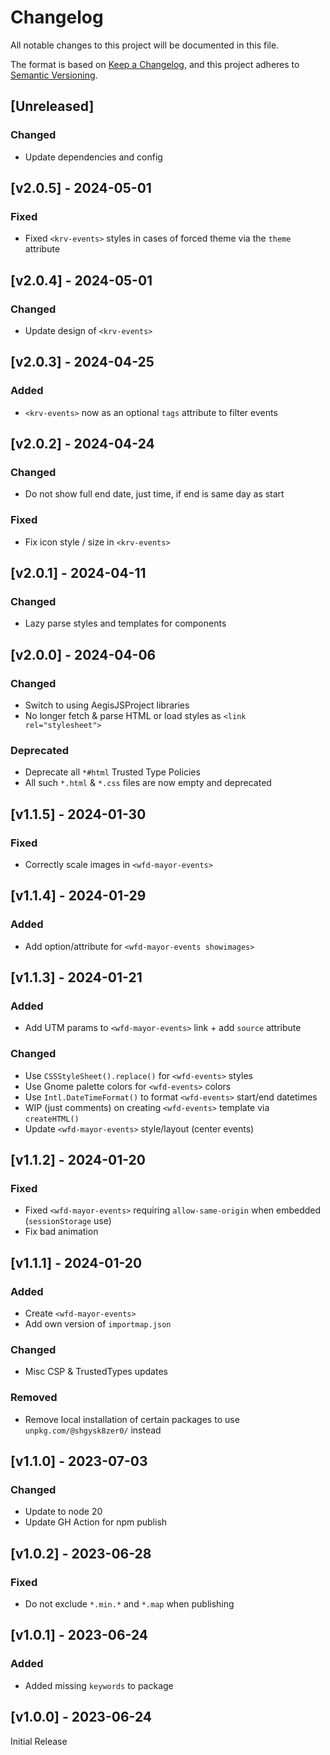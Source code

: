 <!-- markdownlint-disable -->
# Changelog
All notable changes to this project will be documented in this file.

The format is based on [Keep a Changelog](https://keepachangelog.com/en/1.0.0/),
and this project adheres to [Semantic Versioning](https://semver.org/spec/v2.0.0.html).

## [Unreleased]

### Changed
- Update dependencies and config

## [v2.0.5] - 2024-05-01

### Fixed
- Fixed `<krv-events>` styles in cases of forced theme via the `theme` attribute

## [v2.0.4] - 2024-05-01

### Changed
- Update design of `<krv-events>`

## [v2.0.3] - 2024-04-25

### Added
- `<krv-events>` now as an optional `tags` attribute to filter events

## [v2.0.2] - 2024-04-24

### Changed
- Do not show full end date, just time, if end is same day as start

### Fixed
- Fix icon style / size in `<krv-events>`

## [v2.0.1] - 2024-04-11

### Changed
- Lazy parse styles and templates for components

## [v2.0.0] - 2024-04-06

### Changed
- Switch to using AegisJSProject libraries
- No longer fetch & parse HTML or load styles as `<link rel="stylesheet">`

### Deprecated
- Deprecate all `*#html` Trusted Type Policies
- All such `*.html` & `*.css` files are now empty and deprecated

## [v1.1.5] - 2024-01-30

### Fixed
- Correctly scale images in `<wfd-mayor-events>`

## [v1.1.4] - 2024-01-29

### Added
- Add option/attribute for `<wfd-mayor-events showimages>`

## [v1.1.3] - 2024-01-21

### Added
- Add UTM params to `<wfd-mayor-events>` link + add `source` attribute

### Changed
- Use `CSSStyleSheet().replace()` for `<wfd-events>` styles
- Use Gnome palette colors for `<wfd-events>` colors
- Use `Intl.DateTimeFormat()` to format `<wfd-events>` start/end datetimes
- WIP (just comments) on creating `<wfd-events>` template via `createHTML()`
- Update `<wfd-mayor-events>` style/layout (center events)

## [v1.1.2] - 2024-01-20

### Fixed
- Fixed `<wfd-mayor-events>` requiring `allow-same-origin` when embedded (`sessionStorage` use)
- Fix bad animation

## [v1.1.1] - 2024-01-20

### Added
- Create `<wfd-mayor-events>`
- Add own version of `importmap.json`

### Changed
- Misc CSP & TrustedTypes updates

### Removed
- Remove local installation of certain packages to use `unpkg.com/@shgysk8zer0/` instead

## [v1.1.0] - 2023-07-03

### Changed
- Update to node 20
- Update GH Action for npm publish

## [v1.0.2] - 2023-06-28

### Fixed
- Do not exclude `*.min.*` and `*.map` when publishing

## [v1.0.1] - 2023-06-24

### Added
- Added missing `keywords` to package

## [v1.0.0] - 2023-06-24

Initial Release
